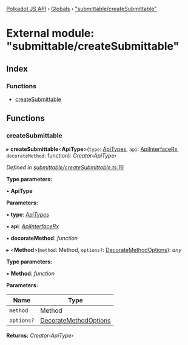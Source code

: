 [Polkadot JS API](../README.md) › [Globals](../globals.md) › ["submittable/createSubmittable"](_submittable_createsubmittable_.md)

# External module: "submittable/createSubmittable"

## Index

### Functions

* [createSubmittable](_submittable_createsubmittable_.md#createsubmittable)

## Functions

###  createSubmittable

▸ **createSubmittable**<**ApiType**>(`type`: [ApiTypes](_types_.md#apitypes), `api`: [ApiInterfaceRx](../interfaces/_types_.apiinterfacerx.md), `decorateMethod`: function): *Creator‹ApiType›*

*Defined in [submittable/createSubmittable.ts:16](https://github.com/polkadot-js/api/blob/d0f9114/packages/api/src/submittable/createSubmittable.ts#L16)*

**Type parameters:**

▪ **ApiType**

**Parameters:**

▪ **type**: *[ApiTypes](_types_.md#apitypes)*

▪ **api**: *[ApiInterfaceRx](../interfaces/_types_.apiinterfacerx.md)*

▪ **decorateMethod**: *function*

▸ <**Method**>(`method`: Method, `options?`: [DecorateMethodOptions](../interfaces/_types_.decoratemethodoptions.md)): *any*

**Type parameters:**

▪ **Method**: *function*

**Parameters:**

Name | Type |
------ | ------ |
`method` | Method |
`options?` | [DecorateMethodOptions](../interfaces/_types_.decoratemethodoptions.md) |

**Returns:** *Creator‹ApiType›*

